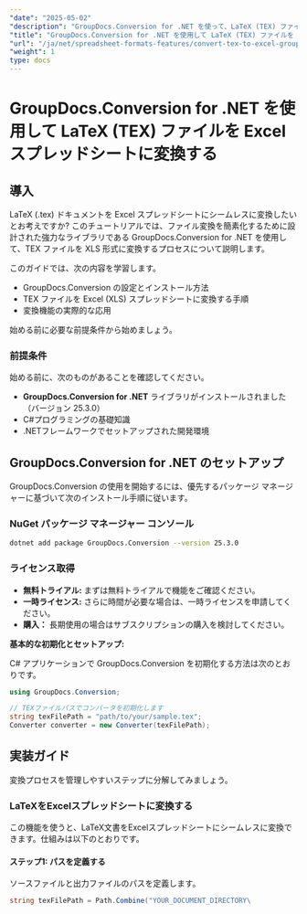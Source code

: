 ```yaml
---
"date": "2025-05-02"
"description": "GroupDocs.Conversion for .NET を使って、LaTeX (TEX) ファイルを Excel スプレッドシートに簡単に変換する方法を学びましょう。開発者向けのステップバイステップガイドに従ってください。"
"title": "GroupDocs.Conversion for .NET を使用して LaTeX (TEX) ファイルを Excel スプレッドシートに変換する"
"url": "/ja/net/spreadsheet-formats-features/convert-tex-to-excel-groupdocs-conversion-net/"
"weight": 1
type: docs
---
```

# GroupDocs.Conversion for .NET を使用して LaTeX (TEX) ファイルを Excel スプレッドシートに変換する

## 導入

LaTeX (.tex) ドキュメントを Excel スプレッドシートにシームレスに変換したいとお考えですか? このチュートリアルでは、ファイル変換を簡素化するために設計された強力なライブラリである GroupDocs.Conversion for .NET を使用して、TEX ファイルを XLS 形式に変換するプロセスについて説明します。

このガイドでは、次の内容を学習します。
- GroupDocs.Conversion の設定とインストール方法
- TEX ファイルを Excel (XLS) スプレッドシートに変換する手順
- 変換機能の実際的な応用

始める前に必要な前提条件から始めましょう。

### 前提条件

始める前に、次のものがあることを確認してください。

- **GroupDocs.Conversion for .NET** ライブラリがインストールされました（バージョン 25.3.0）
- C#プログラミングの基礎知識
- .NETフレームワークでセットアップされた開発環境

## GroupDocs.Conversion for .NET のセットアップ

GroupDocs.Conversion の使用を開始するには、優先するパッケージ マネージャーに基づいて次のインストール手順に従います。

### NuGet パッケージ マネージャー コンソール

```bash
dotnet add package GroupDocs.Conversion --version 25.3.0
```

### ライセンス取得

- **無料トライアル:** まずは無料トライアルで機能をご確認ください。
- **一時ライセンス:** さらに時間が必要な場合は、一時ライセンスを申請してください。
- **購入：** 長期使用の場合はサブスクリプションの購入を検討してください。

**基本的な初期化とセットアップ:**

C# アプリケーションで GroupDocs.Conversion を初期化する方法は次のとおりです。

```csharp
using GroupDocs.Conversion;

// TEXファイルパスでコンバータを初期化します
string texFilePath = "path/to/your/sample.tex";
Converter converter = new Converter(texFilePath);
```

## 実装ガイド

変換プロセスを管理しやすいステップに分解してみましょう。

### LaTeXをExcelスプレッドシートに変換する

この機能を使うと、LaTeX文書をExcelスプレッドシートにシームレスに変換できます。仕組みは以下のとおりです。

#### ステップ1: パスを定義する

ソースファイルと出力ファイルのパスを定義します。

```csharp
string texFilePath = Path.Combine("YOUR_DOCUMENT_DIRECTORY\